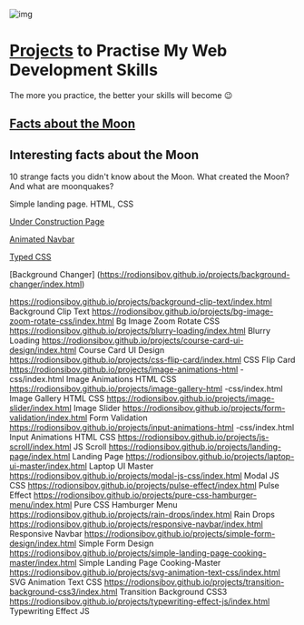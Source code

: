 ![img](https://rodionsibov.github.io/projects/projects-start-page.png)

# [Projects](https://rodionsibov.github.io/projects/index.html "See projects") to Practise My Web Development Skills

The more you practice, the better your skills will become 😉

## [Facts about the Moon](https://rodionsibov.github.io/projects/facts-about-the-moon/index.html)

## Interesting facts about the Moon
10 strange facts you didn't know about the Moon. What created the Moon? And what are moonquakes?

Simple landing page. HTML, CSS


[Under Construction
Page](https://rodionsibov.github.io/projects/under-construction-page/index.html)

[Animated
Navbar](https://rodionsibov.github.io/projects/animated-navbar/index.html)

[Typed CSS](https://rodionsibov.github.io/projects/typed-css/index.html)

[Background Changer]
(https://rodionsibov.github.io/projects/background-changer/index.html)

https://rodionsibov.github.io/projects/background-clip-text/index.html
Background Clip Text
https://rodionsibov.github.io/projects/bg-image-zoom-rotate-css/index.html
Bg Image Zoom Rotate CSS
https://rodionsibov.github.io/projects/blurry-loading/index.html
Blurry Loading
https://rodionsibov.github.io/projects/course-card-ui-design/index.html
Course Card UI Design
https://rodionsibov.github.io/projects/css-flip-card/index.html CSS
Flip Card https://rodionsibov.github.io/projects/image-animations-html
-css/index.html Image Animations HTML CSS
https://rodionsibov.github.io/projects/image-gallery-html
-css/index.html Image Gallery HTML CSS
https://rodionsibov.github.io/projects/image-slider/index.html Image
Slider
https://rodionsibov.github.io/projects/form-validation/index.html Form
Validation
https://rodionsibov.github.io/projects/input-animations-html
-css/index.html Input Animations HTML CSS
https://rodionsibov.github.io/projects/js-scroll/index.html JS Scroll
https://rodionsibov.github.io/projects/landing-page/index.html Landing
Page
https://rodionsibov.github.io/projects/laptop-ui-master/index.html
Laptop UI Master
https://rodionsibov.github.io/projects/modal-js-css/index.html Modal
JS CSS https://rodionsibov.github.io/projects/pulse-effect/index.html
Pulse Effect
https://rodionsibov.github.io/projects/pure-css-hamburger-menu/index.html
Pure CSS Hamburger Menu
https://rodionsibov.github.io/projects/rain-drops/index.html Rain
Drops
https://rodionsibov.github.io/projects/responsive-navbar/index.html
Responsive Navbar
https://rodionsibov.github.io/projects/simple-form-design/index.html
Simple Form Design
https://rodionsibov.github.io/projects/simple-landing-page-cooking-master/index.html
Simple Landing Page Cooking-Master
https://rodionsibov.github.io/projects/svg-animation-text-css/index.html
SVG Animation Text CSS
https://rodionsibov.github.io/projects/transition-background-css3/index.html
Transition Background CSS3
https://rodionsibov.github.io/projects/typewriting-effect-js/index.html
Typewriting Effect JS



